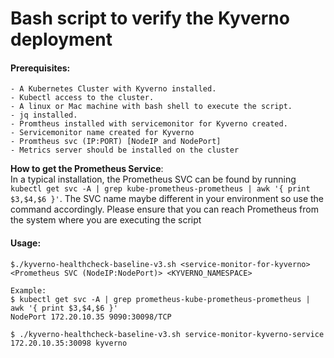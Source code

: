  # Bash script to verify the Kyverno deployment

#### Prerequisites:
    - A Kubernetes Cluster with Kyverno installed.
    - Kubectl access to the cluster.
    - A linux or Mac machine with bash shell to execute the script.
    - jq installed. 
    - Promtheus installed with servicemonitor for Kyverno created. 
    - Servicemonitor name created for Kyverno
    - Promtheus svc (IP:PORT) [NodeIP and NodePort]
    - Metrics server should be installed on the cluster

__How to get the Prometheus Service__: <br />
In a typical installation, the Prometheus SVC can be found by running `kubectl get svc -A | grep kube-prometheus-prometheus | awk '{ print $3,$4,$6 }'`. The SVC name maybe different in your environment so use the command accordingly. 
Please ensure that you can reach Prometheus from the system where you are executing the script

#### Usage: 
```
$./kyverno-healthcheck-baseline-v3.sh <service-monitor-for-kyverno> <Prometheus SVC (NodeIP:NodePort)> <KYVERNO_NAMESPACE>

Example:
$ kubectl get svc -A | grep prometheus-kube-prometheus-prometheus | awk '{ print $3,$4,$6 }'
NodePort 172.20.10.35 9090:30098/TCP

$ ./kyverno-healthcheck-baseline-v3.sh service-monitor-kyverno-service 172.20.10.35:30098 kyverno
```


